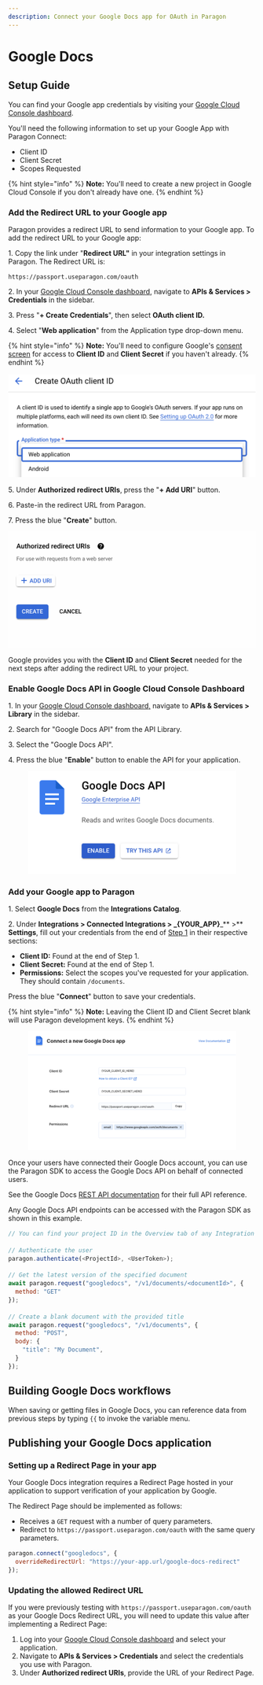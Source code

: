 ```yaml
---
description: Connect your Google Docs app for OAuth in Paragon
---
```


# Google Docs

## Setup Guide

You can find your Google app credentials by visiting your [Google Cloud Console dashboard](https://console.cloud.google.com/projectselector2/home/dashboard?supportedpurview=project).&#x20;

You'll need the following information to set up your Google App with Paragon Connect:

* Client ID
* Client Secret
* Scopes Requested

{% hint style="info" %}
**Note:** You'll need to create a new project in Google Cloud Console if you don't already have one.
{% endhint %}

### Add the Redirect URL to your Google app

Paragon provides a redirect URL to send information to your Google app. To add the redirect URL to your Google app:

1\. Copy the link under "**Redirect URL"** in your integration settings in Paragon. The Redirect URL is:

```
https://passport.useparagon.com/oauth
```

2\. In your [Google Cloud Console dashboard](https://console.cloud.google.com/projectselector2/home/dashboard?supportedpurview=project), navigate to **APIs & Services > Credentials** in the sidebar.

3\. Press "**+ Create Credentials**", then select **OAuth client ID.**

4\. Select "**Web application**" from the Application type drop-down menu.

{% hint style="info" %}
**Note:** You'll need to configure Google's [consent screen](https://console.developers.google.com/apis/credentials) for access to **Client ID** and **Client Secret** if you haven't already.
{% endhint %}

![](<../../.gitbook/assets/Selecting Web Application in Google OAuth.png>)

5\. Under **Authorized redirect URIs**, press the "**+ Add URI**" button.

6\. Paste-in the redirect URL from Paragon.

7\. Press the blue "**Create**" button.

![](<../../.gitbook/assets/Connect - Adding Google redirect URI for OAuth.gif>)

Google provides you with the **Client ID** and **Client Secret** needed for the next steps after adding the redirect URL to your project.

### Enable Google Docs API in Google Cloud Console Dashboard

1\. In your [Google Cloud Console dashboard,](https://console.cloud.google.com/projectselector2/home/dashboard?supportedpurview=project) navigate to **APIs & Services > Library** in the sidebar.

2\. Search for "Google Docs API" from the API Library.

3\. Select the "Google Docs API".

4\. Press the blue "**Enable**" button to enable the API for your application.

<figure><img src="../../.gitbook/assets/Enabling the Google Docs API.png" alt=""><figcaption></figcaption></figure>

### Add your Google app to Paragon

1\. Select **Google Docs** from the **Integrations Catalog**.

2\. Under **Integrations > Connected Integrations > **_**{YOUR\_APP}**_** >** **Settings**, fill out your credentials from the end of [Step 1](googledocs.md#setup-guide) in their respective sections:

* **Client ID:** Found at the end of Step 1.
* **Client Secret:** Found at the end of Step 1.
* **Permissions:** Select the scopes you've requested for your application. They should contain  `/documents`.

Press the blue "**Connect**" button to save your credentials.

{% hint style="info" %}
**Note:** Leaving the Client ID and Client Secret blank will use Paragon development keys.
{% endhint %}

<figure><img src="../../.gitbook/assets/Connecting your Google Docs app to Paragon Connect.png" alt=""><figcaption></figcaption></figure>

Once your users have connected their Google Docs account, you can use the Paragon SDK to access the Google Docs API on behalf of connected users.

See the Google Docs [REST API documentation](https://developers.google.com/docs/api/how-tos/overview) for their full API reference.

Any Google Docs API endpoints can be accessed with the Paragon SDK as shown in this example.

```javascript
// You can find your project ID in the Overview tab of any Integration

// Authenticate the user
paragon.authenticate(<ProjectId>, <UserToken>);
            
// Get the latest version of the specified document
await paragon.request("googledocs", "/v1/documents/<documentId>", {
  method: "GET"
});

// Create a blank document with the provided title
await paragon.request("googledocs", "/v1/documents", {
  method: "POST",
  body: {
    "title": "My Document",
  }
});
```

## **Building Google** Docs **workflows**

When saving or getting files in Google Docs, you can reference data from previous steps by typing `{{` to invoke the variable menu.

## Publishing your Google Docs application

### Setting up a Redirect Page in your app <a href="#setting-up-a-redirect-page-in-your-app" id="setting-up-a-redirect-page-in-your-app"></a>

Your Google Docs integration requires a Redirect Page hosted in your application to support verification of your application by Google.

The Redirect Page should be implemented as follows:

* Receives a `GET` request with a number of query parameters.
* Redirect to `https://passport.useparagon.com/oauth` with the same query parameters.

```javascript
paragon.connect("googledocs", {
  overrideRedirectUrl: "https://your-app.url/google-docs-redirect"
});
```

### Updating the allowed Redirect URL <a href="#updating-the-allowed-redirect-url" id="updating-the-allowed-redirect-url"></a>

If you were previously testing with `https://passport.useparagon.com/oauth` as your Google Docs Redirect URL, you will need to update this value after implementing a Redirect Page:

1. Log into your [Google Cloud Console dashboard](https://console.cloud.google.com/projectselector2/home/dashboard?supportedpurview=project) and select your application.
2. Navigate to **APIs & Services > Credentials** and select the credentials you use with Paragon.
3. Under **Authorized redirect URIs**, provide the URL of your Redirect Page.
